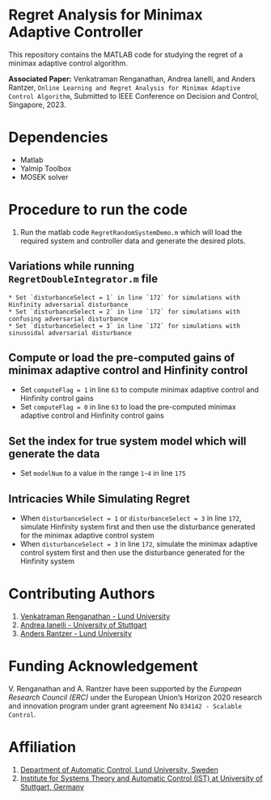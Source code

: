 # Regret Analysis for Minimax Adaptive Controller
This repository contains the MATLAB code for studying the regret of a minimax adaptive control algorithm. 

**Associated Paper:** Venkatraman Renganathan, Andrea Ianelli, and Anders Rantzer, `Online Learning and Regret Analysis for Minimax Adaptive Control Algorithm`, Submitted to IEEE Conference on Decision and Control, Singapore, 2023.

# Dependencies
- Matlab
- Yalmip Toolbox
- MOSEK solver

# Procedure to run the code
1. Run the matlab code `RegretRandomSystemDemo.m` which will load the required system and controller data and generate the desired plots.

## Variations while running `RegretDoubleIntegrator.m` file
    * Set `disturbanceSelect = 1` in line `172` for simulations with Hinfinity adversarial disturbance
    * Set `disturbanceSelect = 2` in line `172` for simulations with confusing adversarial disturbance
    * Set `disturbanceSelect = 3` in line `172` for simulations with sinusoidal adversarial disturbance

## Compute or load the pre-computed gains of minimax adaptive control and Hinfinity control
   * Set `computeFlag = 1` in line `63` to compute minimax adaptive control and Hinfinity control gains
   * Set `computeFlag = 0` in line `63` to load the pre-computed minimax adaptive control and Hinfinity control gains
   
## Set the index for true system model which will generate the data
   * Set `modelNum` to a value in the range `1`-`4` in line `175` 
   
## Intricacies While Simulating Regret
   * When `disturbanceSelect = 1` or `disturbanceSelect = 3` in line `172`, simulate Hinfinity system first and then use the disturbance generated for the minimax adaptive control system
   * When `disturbanceSelect = 3` in line `172`, simulate the minimax adaptive control system first and then use the disturbance generated for the Hinfinity system


# Contributing Authors
1. [Venkatraman Renganathan - Lund University](https://github.com/venkatramanrenganathan)
2. [Andrea Ianelli - University of Stuttgart](https://andreaian.github.io)
3. [Anders Rantzer - Lund University](https://control.lth.se/personnel/personnel/anders-rantzer/)

# Funding Acknowledgement
V. Renganathan and A. Rantzer have been supported by the *European Research Council (ERC)* under the European Union’s Horizon 2020 research and innovation program under grant agreement No `834142 - Scalable Control`.

# Affiliation
1. [Department of Automatic Control, Lund University, Sweden](https://control.lth.se)
2. [Institute for Systems Theory and Automatic Control (IST) at University of Stuttgart, Germany](https://www.ist.uni-stuttgart.de)
